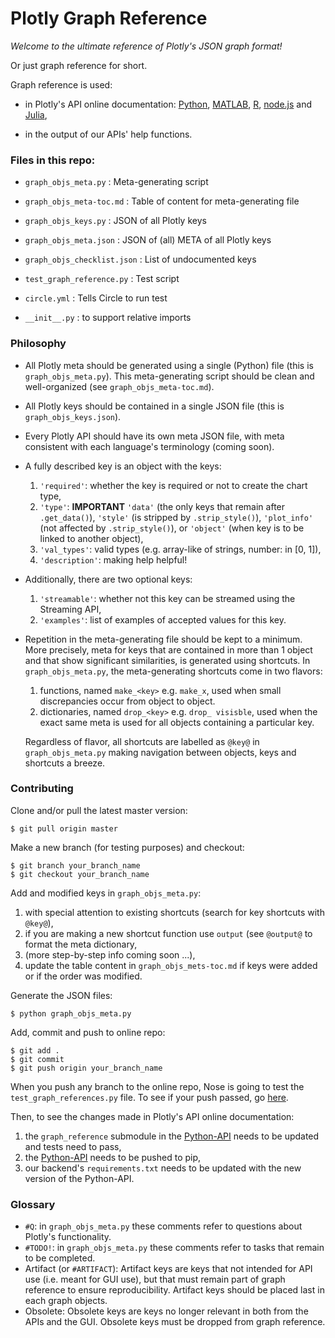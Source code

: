 # Plotly Graph Reference

*Welcome to the ultimate reference of Plotly's JSON graph format!*

Or just graph reference for short.

Graph reference is used:

- in Plotly's API online documentation:
  [Python](https://plot.ly/python/reference/),
  [MATLAB](https://plot.ly/matlab/reference/),
  [R](https://plot.ly/r/reference/), 
  [node.js](https://plot.ly/nodejs/reference/) and
  [Julia](https://plot.ly/julia/reference/),

- in the output of our APIs' help functions.


### Files in this repo:

- `graph_objs_meta.py` : Meta-generating script

- `graph_objs_meta-toc.md` : Table of content for meta-generating file

- `graph_objs_keys.py` : JSON of all Plotly keys

- `graph_objs_meta.json` : JSON of (all) META of all Plotly keys

- `graph_objs_checklist.json` : List of undocumented keys 

- `test_graph_reference.py` : Test script

- `circle.yml` : Tells Circle to run test

- `__init__.py` : to support relative imports


### Philosophy

* All Plotly meta should be generated using a single (Python) file (this is
  `graph_objs_meta.py`). This meta-generating script should be clean and
  well-organized (see `graph_objs_meta-toc.md`).

+ All Plotly keys should be contained in a single JSON file (this is
  `graph_objs_keys.json`).

+ Every Plotly API should have its own meta JSON file, with meta consistent with
  each language's terminology (coming soon).

* A fully described key is an object with the keys: 
  1. `'required'`: whether the key is required or not to create the chart type,
  1. `'type'`: **IMPORTANT** `'data'` (the only keys that remain after
  `.get_data()`), `'style'` (is stripped by `.strip_style()`), `'plot_info'` (not
  affected by `.strip_style()`), or `'object'` (when key is to be linked to
  another object),
  1. `'val_types'`: valid types (e.g. array-like of strings, number: in [0, 1]),
  1. `'description'`: making help helpful!

* Additionally, there are two optional keys: 

  1. `'streamable'`: whether not this key can be streamed using the Streaming
     API,
  1. `'examples'`: list of examples of accepted values for this key.

* Repetition in the meta-generating file should be kept to a minimum.  More
  precisely, meta for keys that are contained in more than 1 object and that
  show significant similarities, is generated using shortcuts. In
  `graph_objs_meta.py`, the meta-generating shortcuts come in two flavors:
  1. functions, named `make_<key>` e.g. `make_x`, used when small discrepancies
  occur from object to object.
  1. dictionaries, named `drop_<key>` e.g. `drop_ visisble`, used when the exact
  same meta is used for all objects containing a particular key.

  Regardless of flavor, all shortcuts are labelled as `@key@` in
  `graph_objs_meta.py` making navigation between objects, keys and shortcuts a
  breeze.
  
### Contributing

Clone and/or pull the latest master version: 
```
$ git pull origin master
```

Make a new branch (for testing purposes) and checkout: 
```
$ git branch your_branch_name
$ git checkout your_branch_name
```

Add and modified keys in `graph_objs_meta.py`:

1. with special attention to existing shortcuts (search for key shortcuts with
   `@key@`),
1. if you are making a new shortcut function use `output` (see `@output@` to
   format the meta dictionary,
1. (more step-by-step info coming soon ...),
1. update the table content in `graph_objs_mets-toc.md` if keys were added or if
   the order was modified.

Generate the JSON files:
```
$ python graph_objs_meta.py
```

Add, commit and push to online repo:
```
$ git add .
$ git commit 
$ git push origin your_branch_name
```
When you push any branch to the online repo, Nose is going to test the
`test_graph_references.py` file. To see if your push passed, go 
[here](https://circleci.com/gh/plotly/graph_reference).

Then, to see the changes made in Plotly's API online documentation:

1. the `graph_reference` submodule in the
   [Python-API](https://github.com/plotly/python-api) needs to be updated and
   tests need to pass,
1. the [Python-API](https://github.com/plotly/python-api) needs to be pushed to
   pip,
1. our backend's `requirements.txt` needs to be updated with the new version of
   the Python-API.

### Glossary

* `#Q`: in `graph_objs_meta.py` these comments refer to questions about Plotly's
  functionality.
* `#TODO!`: in `graph_objs_meta.py` these comments refer to tasks that remain
  to be completed.
* Artifact (or `#ARTIFACT`): Artifact keys are keys that not intended for API
  use (i.e. meant for GUI use), but that must remain part of graph reference to 
  ensure reproducibility. Artifact keys should be placed last in each graph
  objects. 
* Obsolete: Obsolete keys are keys no longer relevant in both from the APIs and
  the GUI. Obsolete keys must be dropped from graph reference.
